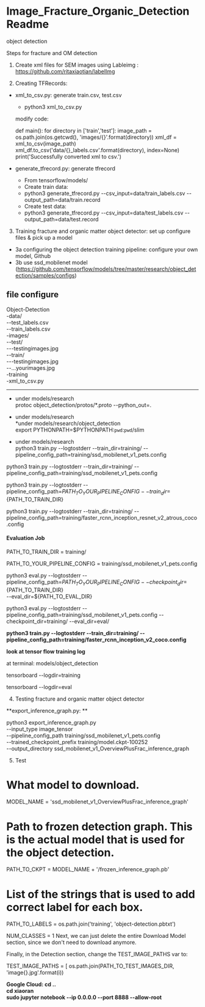 # Image_Fracture_Organic_Detection Readme
object detection

Steps for fracture and OM detection

1. Create xml files for SEM images using Lableimg : https://github.com/ritaxiaotian/labelImg

2. Creating TFRecords:    
* xml_to_csv.py: generate train.csv, test.csv
  * python3 xml_to_csv.py
  
  modify code:
  
  def main():
    for directory in ['train','test']:
        image_path = os.path.join(os.getcwd(), 'images/{}'.format(directory))
        xml_df = xml_to_csv(image_path)
        xml_df.to_csv('data/{}_labels.csv'.format(directory), index=None)
        print('Successfully converted xml to csv.')

* generate_tfrecord.py: generate tfrecord   
  * From tensorflow/models/   
  * Create train data:    
  * python3 generate_tfrecord.py --csv_input=data/train_labels.csv --output_path=data/train.record    
  * Create test data:   
  * python3 generate_tfrecord.py --csv_input=data/test_labels.csv  --output_path=data/test.record   

3. Training fracture and organic matter object detector: set up configure files & pick up a model
* 3a configuring the object detection training pipeline: configure your own model, Github
* 3b use ssd_mobilenet model (https://github.com/tensorflow/models/tree/master/research/object_detection/samples/configs)


**file configure** 
-----------------------------------------------------------------------------------------------------------------------

Object-Detection    
-data/    
--test_labels.csv   
--train_labels.csv    
-images/    
--test/   
---testingimages.jpg    
--train/    
---testingimages.jpg    
--...yourimages.jpg   
-training   
-xml_to_csv.py    

--------------------------------------------------------------------------------------------------------------------------
* under models/research   
protoc object_detection/protos/*.proto --python_out=.
 
* under models/research   
*under models/research/object_detection  
export PYTHONPATH=$PYTHONPATH:`pwd`:`pwd`/slim    

* under models/research   
python3 train.py --logtostderr --train_dir=training/ --pipeline_config_path=training/ssd_mobilenet_v1_pets.config

python3 train.py --logtostderr --train_dir=training/ --pipeline_config_path=training/ssd_mobilenet_v1_pets.config

python3 train.py --logtostderr --pipeline_config_path=${PATH_TO_YOUR_PIPELINE_CONFIG} --train_dir=${PATH_TO_TRAIN_DIR}

python3 train.py --logtostderr --train_dir=training/ --pipeline_config_path=training/faster_rcnn_inception_resnet_v2_atrous_coco.config

#### Evaluation Job

PATH_TO_TRAIN_DIR  = training/ 

PATH_TO_YOUR_PIPELINE_CONFIG = training/ssd_mobilenet_v1_pets.config


python3 eval.py --logtostderr --pipeline_config_path=${PATH_TO_YOUR_PIPELINE_CONFIG} --checkpoint_dir=${PATH_TO_TRAIN_DIR} \
    --eval_dir=${PATH_TO_EVAL_DIR}
    
python3 eval.py --logtostderr --pipeline_config_path=training/ssd_mobilenet_v1_pets.config --checkpoint_dir=training/ --eval_dir=eval/
    
**python3 train.py --logtostderr --train_dir=training/ --pipeline_config_path=training/faster_rcnn_inception_v2_coco.config**

**look at tensor flow training log**

at terminal: models/object_detection

tensorboard --logdir=training

tensorboard --logdir=eval

4. Testing fracture and organic matter object detector

**export_inference_graph.py: **

python3 export_inference_graph.py \
    --input_type image_tensor \
    --pipeline_config_path training/ssd_mobilenet_v1_pets.config \
    --trained_checkpoint_prefix training/model.ckpt-100252 \
    --output_directory ssd_mobilenet_v1_OverviewPlusFrac_inference_graph
    
    
5. Test

# What model to download.
MODEL_NAME = 'ssd_mobilenet_v1_OverviewPlusFrac_inference_graph'

# Path to frozen detection graph. This is the actual model that is used for the object detection.
PATH_TO_CKPT = MODEL_NAME + '/frozen_inference_graph.pb'

# List of the strings that is used to add correct label for each box.
PATH_TO_LABELS = os.path.join('training', 'object-detection.pbtxt')

NUM_CLASSES = 1
Next, we can just delete the entire Download Model section, since we don't need to download anymore.

Finally, in the Detection section, change the TEST_IMAGE_PATHS var to:

TEST_IMAGE_PATHS = [ os.path.join(PATH_TO_TEST_IMAGES_DIR, 'image{}.jpg'.format(i))
    
**Google Cloud: cd ..   
cd xiaoran    
sudo jupyter notebook --ip 0.0.0.0 --port 8888 --allow-root**


